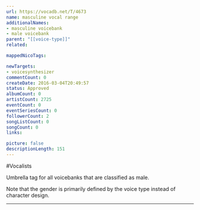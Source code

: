 ```yaml
---
url: https://vocadb.net/T/4673
name: masculine vocal range
additionalNames: 
- masculine voicebank
- male voicebank
parent: "[[voice-type]]"
related:

mappedNicoTags:

newTargets:
- voicesynthesizer
commentCount: 0
createDate: 2016-03-04T20:49:57
status: Approved
albumCount: 0
artistCount: 2725
eventCount: 0
eventSeriesCount: 0
followerCount: 2
songListCount: 0
songCount: 0
links: 

picture: false
descriptionLength: 151
---
```


#Vocalists

Umbrella tag for all voicebanks that are classified as male. 

Note that the gender is primarily defined by the voice type instead of character design.

---

